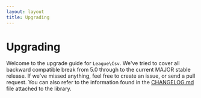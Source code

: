 ```yaml
---
layout: layout
title: Upgrading
---
```


# Upgrading

Welcome to the upgrade guide for `League\Csv`. We've tried to cover all backward compatible break from 5.0 through to the current MAJOR stable release. If we've missed anything, feel free to create an issue, or send a pull request. You can also refer to the information found in the [CHANGELOG.md](https://github.com/thephpleague/csv/blob/master/CHANGELOG.md) file attached to the library.

